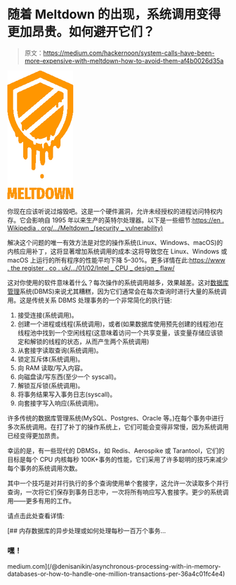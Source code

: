 # 随着 Meltdown 的出现，系统调用变得更加昂贵。如何避开它们？

> 原文：<https://medium.com/hackernoon/system-calls-have-been-more-expensive-with-meltdown-how-to-avoid-them-af4b0026d35a>

![](img/2eb892c32475527e50c9923cc9fe4196.png)

你现在应该听说过熔毁吧。这是一个硬件漏洞，允许未经授权的进程访问特权内存。它会影响自 1995 年以来生产的英特尔处理器。以下是一些细节:[https://en . Wikipedia . org/…/Meltdown _(security _ vulnerability)](https://en.wikipedia.org/wiki/Meltdown_%28security_vulnerability%29)

解决这个问题的唯一有效方法是对您的操作系统(Linux、Windows、macOS)的内核应用补丁，这将显著增加系统调用的成本:这将导致您在 Linux、Windows 或 macOS 上运行的所有程序的性能平均下降 5–30%。更多详情在此:[https://www . the register . co . uk/…/01/02/Intel _ CPU _ design _ flaw/](https://www.theregister.co.uk/2018/01/02/intel_cpu_design_flaw/)

这对你使用的软件意味着什么？每次操作的系统调用越多，效果越差。这对[数据库](https://hackernoon.com/tagged/database) [管理](https://hackernoon.com/tagged/management)系统(DBMS)来说尤其糟糕，因为它们通常会在每次查询时进行大量的系统调用。这是传统关系 DBMS 处理事务的一个非常简化的执行链:

1.  接受连接(系统调用)。
2.  创建一个进程或线程(系统调用)，或者(如果数据库使用预先创建的线程池)在线程池中找到一个空闲线程(这意味着访问一个共享变量，该变量存储应该锁定和解锁的线程的状态，从而产生两个系统调用)
3.  从套接字读取查询(系统调用)。
4.  锁定互斥体(系统调用)。
5.  向 RAM 读取/写入内容。
6.  向磁盘读/写东西(至少一个 syscall)。
7.  解锁互斥锁(系统调用)。
8.  将事务结果写入事务日志(syscall)。
9.  向套接字写入响应(系统调用)。

许多传统的数据库管理系统(MySQL、Postgres、Oracle 等。)在每个事务中进行多次系统调用。在打了补丁的操作系统上，它们可能会变得非常慢，因为系统调用已经变得更加昂贵。

幸运的是，有一些现代的 DBMSs，如 Redis、Aerospike 或 Tarantool，它们的目标是每个 CPU 内核每秒 100K+事务的性能，它们采用了许多聪明的技巧来减少每个事务的系统调用次数。

其中一个技巧是对并行执行的多个查询使用单个套接字，这允许一次读取多个并行查询，一次将它们保存到事务日志中，一次将所有响应写入套接字。更少的系统调用——更多有用的工作。

请点击此处查看详情:

[](/@denisanikin/asynchronous-processing-with-in-memory-databases-or-how-to-handle-one-million-transactions-per-36a4c01fc4e4) [## 内存数据库的异步处理或如何处理每秒一百万个事务…

### 嘿！

medium.com](/@denisanikin/asynchronous-processing-with-in-memory-databases-or-how-to-handle-one-million-transactions-per-36a4c01fc4e4)
